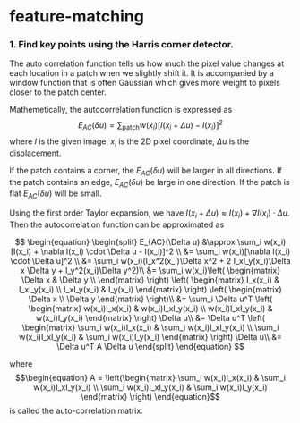 # feature-matching

### 1. Find key points using the Harris corner detector. <br>
The auto correlation function tells us how much the pixel value changes at each 
location in a patch when we slightly shift it. It is accompanied by a window
function that is often Gaussian which gives more weight to pixels closer to the
patch center. 

Mathemetically, the autocorrelation function is expressed as
$$E_{AC}(\delta u) = \sum_{\text{patch}} w(x_i)[I(x_i + \Delta u) - I(x_i)]^2$$
where $I$ is the given image, $x_i$ is the 2D pixel coordinate, $\Delta u$ is the displacement.

If the patch contains a corner, the $E_{AC}(\delta u)$ will be larger in all directions.
If the patch contains an edge, $E_{AC}(\delta u)$ be large in one direction.
If the patch is flat $E_{AC}(\delta u)$ will be small.

Using the first order Taylor expansion, we have $I(x_i + \Delta u) \approx I(x_i) + \nabla I(x_i) \cdot \Delta u.$ Then the autocorrelation function can be approximated as

$$
\begin{equation}
\begin{split}
E_{AC}(\Delta u) &\approx \sum_i w(x_i)[I(x_i) + \nabla I(x_i) \cdot \Delta u - I(x_i)]^2 \\
                 &= \sum_i w(x_i)[\nabla I(x_i) \cdot \Delta u]^2  \\
                 &= \sum_i w(x_i)(I_x^2(x_i)\Delta x^2 + 2 I_xI_y(x_i)\Delta x \Delta y + I_y^2(x_i)\Delta y^2)\\
                 &= \sum_i w(x_i)\left(
                                \begin{matrix} 
                                \Delta x & \Delta y \\ 
                                \end{matrix} 
                                \right) 
                                \left(
                                \begin{matrix} 
                                I_x(x_i) & I_xI_y(x_i) \\
                                I_xI_y(x_i) & I_y(x_i) 
                                \end{matrix} 
                                \right)
                                \left(
                                \begin{matrix} 
                                \Delta x \\ 
                                \Delta y
                                \end{matrix} 
                                \right)\\
                 &= \sum_i \Delta u^T \left(
                                \begin{matrix} 
                                w(x_i)I_x(x_i) & w(x_i)I_xI_y(x_i) \\
                                w(x_i)I_xI_y(x_i) & w(x_i)I_y(x_i) 
                                \end{matrix} 
                                \right)  \Delta u\\
                &=  \Delta u^T \left(
                                \begin{matrix} 
                                \sum_i w(x_i)I_x(x_i) & \sum_i w(x_i)I_xI_y(x_i) \\
                                \sum_i w(x_i)I_xI_y(x_i) & \sum_i w(x_i)I_y(x_i) 
                                \end{matrix} 
                                \right)  \Delta u\\
                 &= \Delta u^T A \Delta u
\end{split}
\end{equation}
$$

where 
$$\begin{equation}
A = \left(\begin{matrix} 
            \sum_i w(x_i)I_x(x_i) & \sum_i w(x_i)I_xI_y(x_i) \\
            \sum_i w(x_i)I_xI_y(x_i) & \sum_i w(x_i)I_y(x_i) 
          \end{matrix} \right)
\end{equation}$$
is called the auto-correlation matrix. 


